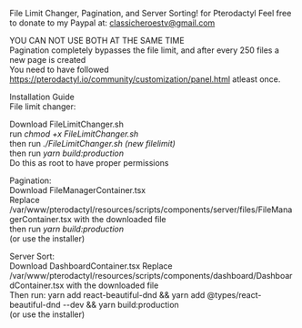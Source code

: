 File Limit Changer, Pagination, and Server Sorting! for Pterodactyl
Feel free to donate to my Paypal at: classicheroestv@gmail.com

YOU CAN NOT USE BOTH AT THE SAME TIME  
Pagination completely bypasses the file limit, and after every 250 files a new page is created  
You need to have followed https://pterodactyl.io/community/customization/panel.html
atleast once.



Installation Guide  
File limit changer:  

Download FileLimitChanger.sh  
run *chmod +x FileLimitChanger.sh*  
then run *./FileLimitChanger.sh (new filelimit)*  
then run *yarn build:production*  
Do this as root to have proper permissions  


Pagination:  
Download FileManagerContainer.tsx  
Replace /var/www/pterodactyl/resources/scripts/components/server/files/FileManagerContainer.tsx with the downloaded file  
then run *yarn build:production*  
(or use the installer)

Server Sort:  
Download DashboardContainer.tsx
Replace /var/www/pterodactyl/resources/scripts/components/dashboard/DashboardContainer.tsx with the downloaded file  
Then run: yarn add react-beautiful-dnd && yarn add @types/react-beautiful-dnd --dev && yarn build:production  
(or use the installer)
